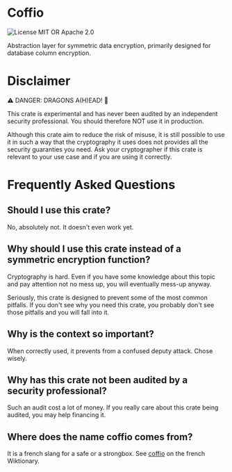 
[//]: # (Copyright 2019-2020 Rodolphe Bréard <rodolphe@breard.tf>)

[//]: # (Copying and distribution of this file, with or without modification,)
[//]: # (are permitted in any medium without royalty provided the copyright)
[//]: # (notice and this notice are preserved.  This file is offered as-is,)
[//]: # (without any warranty.)


# Coffio

![License MIT OR Apache 2.0](https://img.shields.io/badge/license-MIT%20OR%20Apache--2.0-blue)

Abstraction layer for symmetric data encryption, primarily designed for database column encryption.


# Disclaimer

:warning: DANGER: DRAGONS A(H)EAD! :dragon_face:

This crate is experimental and has never been audited by an independent security professional. You should therefore NOT use it in production.

Although this crate aim to reduce the risk of misuse, it is still possible to use it in such a way that the cryptography it uses does not provides all the security guaranties you need. Ask your cryptographer if this crate is relevant to your use case and if you are using it correctly.


# Frequently Asked Questions

## Should I use this crate?

No, absolutely not. It doesn't even work yet.

## Why should I use this crate instead of a symmetric encryption function?

Cryptography is hard. Even if you have some knowledge about this topic and pay attention not no mess up, you will eventually mess-up anyway.

Seriously, this crate is designed to prevent some of the most common pitfalls. If you don't see why you need this crate, you probably don't see those pitfalls and you will fall into it.

## Why is the context so important?

When correctly used, it prevents from a confused deputy attack. Chose wisely.

## Why has this crate not been audited by a security professional?

Such an audit cost a lot of money. If you really care about this crate being audited, you may help financing it.

## Where does the name coffio comes from?

It is a french slang for a safe or a strongbox. See [coffio](https://fr.wiktionary.org/wiki/coffio) on the french Wiktionary.
